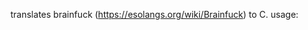 translates brainfuck (https://esolangs.org/wiki/Brainfuck) to C.
usage: <compiled name> <file> <output name>
